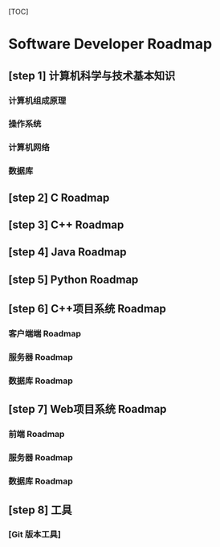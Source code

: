 [TOC]

# Software Developer Roadmap

## [step 1] 计算机科学与技术基本知识

### 计算机组成原理

### 操作系统

### 计算机网络

### 数据库

## [step 2] C Roadmap

## [step 3] C++ Roadmap

## [step 4] Java Roadmap

## [step 5] Python Roadmap

## [step 6] C++项目系统 Roadmap

### 客户端端 Roadmap

### 服务器 Roadmap

### 数据库 Roadmap

## [step 7] Web项目系统 Roadmap

### 前端 Roadmap

### 服务器 Roadmap

### 数据库 Roadmap

## [step 8] 工具

### [Git 版本工具]
